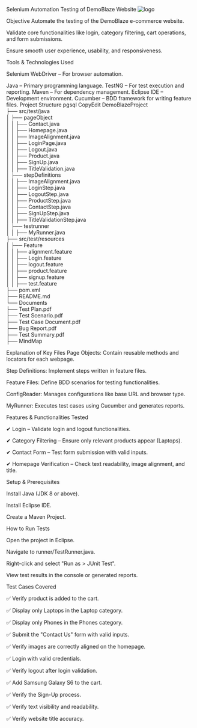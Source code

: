 Selenium Automation Testing of DemoBlaze Website
![logo](https://github.com/user-attachments/assets/f3f7ec3f-33a1-456a-8633-1a85789e383c)

Objective
Automate the testing of the DemoBlaze e-commerce website.

Validate core functionalities like login, category filtering, cart operations, and form submissions.

Ensure smooth user experience, usability, and responsiveness.

Tools & Technologies Used

Selenium WebDriver – For browser automation.

Java – Primary programming language.
TestNG – For test execution and reporting.
Maven – For dependency management.
Eclipse IDE – Development environment.
Cucumber – BDD framework for writing feature files.
Project Structure
pgsql
CopyEdit
DemoBlazeProject  
├── src/test/java  
│   ├── pageObject  
│   │   ├── Contact.java  
│   │   ├── Homepage.java  
│   │   ├── ImageAlignment.java  
│   │   ├── LoginPage.java  
│   │   ├── Logout.java  
│   │   ├── Product.java  
│   │   ├── SignUp.java  
│   │   ├── TitleValidation.java  
│   ├── stepDefinitions  
│   │   ├── ImageAlignment.java  
│   │   ├── LoginStep.java  
│   │   ├── LogoutStep.java  
│   │   ├── ProductStep.java  
│   │   ├── ContactStep.java  
│   │   ├── SignUpStep.java  
│   │   ├── TitleValidationStep.java  
│   ├── testrunner  
│   │   ├── MyRunner.java  
├── src/test/resources  
│   ├── Feature  
│   │   ├── alignment.feature  
│   │   ├── Login.feature  
│   │   ├── logout.feature  
│   │   ├── product.feature  
│   │   ├── signup.feature  
│   │   ├── test.feature  
├── pom.xml  
├── README.md  
└── Documents  
    ├── Test Plan.pdf  
    ├── Test Scenario.pdf  
    ├── Test Case Document.pdf  
    ├── Bug Report.pdf  
    ├── Test Summary.pdf  
    ├── MindMap  

Explanation of Key Files
Page Objects: Contain reusable methods and locators for each webpage.

Step Definitions: Implement steps written in feature files.

Feature Files: Define BDD scenarios for testing functionalities.

ConfigReader: Manages configurations like base URL and browser type.

MyRunner: Executes test cases using Cucumber and generates reports.

Features & Functionalities Tested

✔ Login – Validate login and logout functionalities.

✔ Category Filtering – Ensure only relevant products appear (Laptops).

✔ Contact Form – Test form submission with valid inputs.

✔ Homepage Verification – Check text readability, image alignment, and title.

Setup & Prerequisites

Install Java (JDK 8 or above).

Install Eclipse IDE.

Create a Maven Project.

How to Run Tests

Open the project in Eclipse.

Navigate to runner/TestRunner.java.

Right-click and select "Run as > JUnit Test".

View test results in the console or generated reports.

Test Cases Covered

✅ Verify product is added to the cart.

✅ Display only Laptops in the Laptop category.

✅ Display only Phones in the Phones category.

✅ Submit the "Contact Us" form with valid inputs.

✅ Verify images are correctly aligned on the homepage.

✅ Login with valid credentials.

✅ Verify logout after login validation.

✅ Add Samsung Galaxy S6 to the cart.

✅ Verify the Sign-Up process.

✅ Verify text visibility and readability.

✅ Verify website title accuracy.


